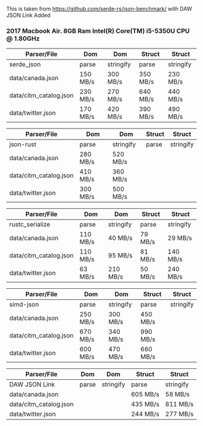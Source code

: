 This is taken from https://github.com/serde-rs/json-benchmark/ with DAW JSON Link Added

### 2017 Macbook Air. 8GB Ram Intel(R) Core(TM) i5-5350U CPU @ 1.80GHz

|       Parser/File     | Dom     | Dom       | Struct  | Struct   |
|-----------------------|---------|-----------|---------|----------|
| serde_json            |   parse |stringify  |   parse |stringify |
|data/canada.json       | 150 MB/s| 300 MB/s  | 350 MB/s|  230 MB/s|
|data/citm_catalog.json | 230 MB/s| 270 MB/s  | 640 MB/s|  440 MB/s|
|data/twitter.json      | 170 MB/s| 420 MB/s  | 390 MB/s|  490 MB/s|

|       Parser/File     | Dom     | Dom       | Struct  | Struct   |
|-----------------------|---------|-----------|---------|----------|
| json-rust             |   parse |stringify  |   parse |stringify |
|data/canada.json       | 280 MB/s|  520 MB/s |         |          |
|data/citm_catalog.json | 410 MB/s|  360 MB/s |         |          |
|data/twitter.json      | 300 MB/s|  500 MB/s |         |          |

|       Parser/File     | Dom     | Dom       | Struct  | Struct   |
|-----------------------|---------|-----------|---------|----------|
| rustc_serialize       |   parse |stringify  |   parse |stringify |
|data/canada.json       | 110 MB/s|   40 MB/s |  79 MB/s|  29 MB/s |
|data/citm_catalog.json | 110 MB/s|   95 MB/s |  81 MB/s| 140 MB/s |
|data/twitter.json      |  63 MB/s|  210 MB/s |  50 MB/s| 240 MB/s |

|       Parser/File     | Dom     | Dom       | Struct  | Struct   |
|-----------------------|---------|-----------|---------|----------|
| simd-json             |   parse |stringify  |   parse |stringify |
|data/canada.json       | 250 MB/s|  300 MB/s | 450 MB/s|          |
|data/citm_catalog.json | 670 MB/s|  340 MB/s | 990 MB/s|          |
|data/twitter.json      | 600 MB/s|  470 MB/s | 660 MB/s|          |

|       Parser/File     | Dom     | Dom       | Struct  | Struct   |
|-----------------------|---------|-----------|---------|----------|
| DAW JSON Link         |   parse |stringify  |   parse |stringify |
|data/canada.json       |         |           | 605 MB/s|  58 MB/s |
|data/citm_catalog.json |         |           | 435 MB/s| 811 MB/s |
|data/twitter.json      |         |           | 244 MB/s| 277 MB/s |

         
         
         

